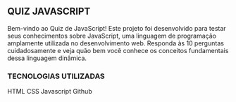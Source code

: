 ## QUIZ JAVASCRIPT

Bem-vindo ao Quiz de JavaScript! Este projeto foi desenvolvido para testar seus conhecimentos sobre JavaScript, 
uma linguagem de programação amplamente utilizada no desenvolvimento web. Responda às 10 perguntas cuidadosamente 
e veja quão bem você conhece os conceitos fundamentais dessa linguagem dinâmica.

### TECNOLOGIAS UTILIZADAS

HTML
CSS
Javascript
Github
